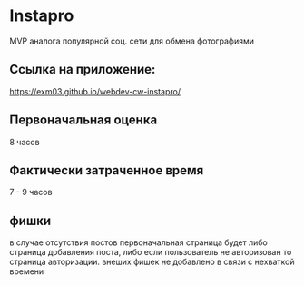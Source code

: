 # Instapro

MVP аналога популярной соц. сети для обмена фотографиями

## Ссылка на приложение:

https://exm03.github.io/webdev-cw-instapro/

## Первоначальная оценка

8 часов

## Фактически затраченное время

7 - 9 часов

## фишки

в случае отсутствия постов первоначальная страница будет либо страница добавления поста, либо если пользователь не авторизован то страница авторизации.
внеших фишек не добавлено в связи с нехваткой времени